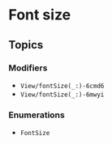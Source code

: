 # Font size

## Topics

### Modifiers

- ``View/fontSize(_:)-6cmd6``
- ``View/fontSize(_:)-6mwyi``

### Enumerations

- ``FontSize``
